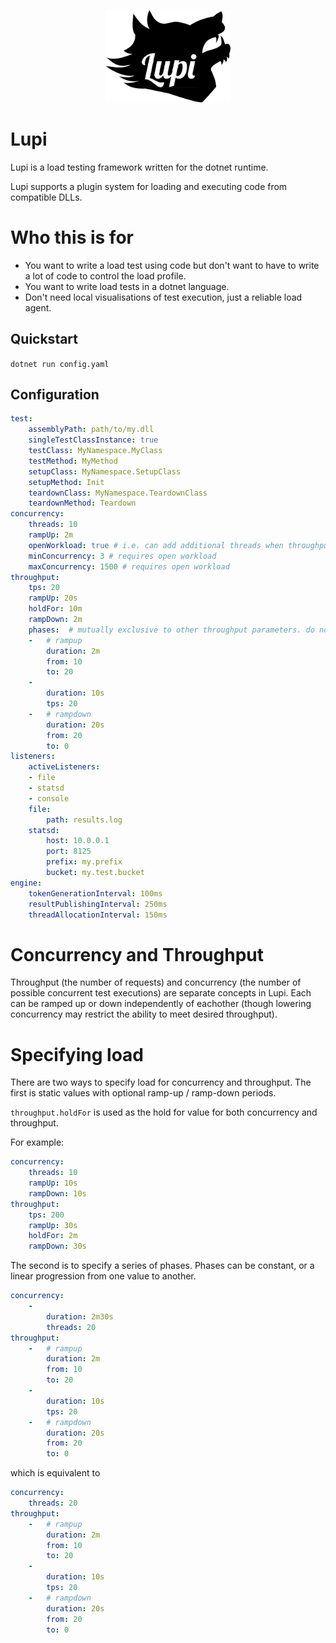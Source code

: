 <p align="center">
    <img
        alt="Lupi"
        src="https://github.com/joshuagenders/lupi/blob/master/Logo.png"
        width="200"
    />
</p>

# Lupi
Lupi is a load testing framework written for the dotnet runtime.

Lupi supports a plugin system for loading and executing code from compatible DLLs.

# Who this is for
* You want to write a load test using code but don't want to have to write a lot of code to control the load profile.
* You want to write load tests in a dotnet language.
* Don't need local visualisations of test execution, just a reliable load agent.

## Quickstart
`dotnet run config.yaml`

## Configuration
```yaml
test:
    assemblyPath: path/to/my.dll
    singleTestClassInstance: true
    testClass: MyNamespace.MyClass
    testMethod: MyMethod
    setupClass: MyNamespace.SetupClass
    setupMethod: Init
    teardownClass: MyNamespace.TeardownClass
    teardownMethod: Teardown
concurrency:
    threads: 10 
    rampUp: 2m
    openWorkload: true # i.e. can add additional threads when throughput is not met
    minConcurrency: 3 # requires open workload
    maxConcurrency: 1500 # requires open workload
throughput:
    tps: 20
    rampUp: 20s
    holdFor: 10m
    rampDown: 2m
    phases:  # mutually exclusive to other throughput parameters. do not provide both phases AND tps, rampUp, holdFor or rampDown
    -   # rampup
        duration: 2m
        from: 10
        to: 20
    -
        duration: 10s
        tps: 20
    -   # rampdown
        duration: 20s
        from: 20
        to: 0
listeners:
    activeListeners:
    - file
    - statsd
    - console
    file:
        path: results.log
    statsd:
        host: 10.0.0.1
        port: 8125
        prefix: my.prefix
        bucket: my.test.bucket
engine:
    tokenGenerationInterval: 100ms
    resultPublishingInterval: 250ms
    threadAllocationInterval: 150ms
```

# Concurrency and Throughput
Throughput (the number of requests) and concurrency (the number of possible concurrent test executions) are separate concepts in Lupi. Each can be ramped up or down independently of eachother (though lowering concurrency may restrict the ability to meet desired throughput).

# Specifying load
There are two ways to specify load for concurrency and throughput. The first is static values with optional ramp-up / ramp-down periods. 

`throughput.holdFor` is used as the hold for value for both concurrency and throughput.

For example:
```yaml
concurrency:
    threads: 10
    rampUp: 10s
    rampDown: 10s
throughput:
    tps: 200
    rampUp: 30s
    holdFor: 2m
    rampDown: 30s
```

The second is to specify a series of phases. Phases can be constant, or a linear progression from one value to another.
```yaml
concurrency:
    -
        duration: 2m30s
        threads: 20
throughput:
    -   # rampup
        duration: 2m
        from: 10
        to: 20
    -
        duration: 10s
        tps: 20
    -   # rampdown
        duration: 20s
        from: 20
        to: 0
```

which is equivalent to

```yaml
concurrency:
    threads: 20
throughput:
    -   # rampup
        duration: 2m
        from: 10
        to: 20
    -
        duration: 10s
        tps: 20
    -   # rampdown
        duration: 20s
        from: 20
        to: 0
```
